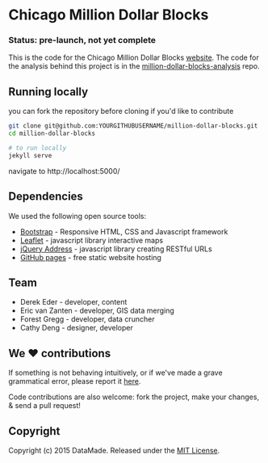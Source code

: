 # Chicago Million Dollar Blocks

### Status: pre-launch, not yet complete

This is the code for the Chicago Million Dollar Blocks [website](http://chicagosmilliondollarblocks.com/). The code for the analysis behind this project is in the [million-dollar-blocks-analysis](https://github.com/datamade/million-dollar-blocks-analysis) repo.

## Running locally
you can fork the repository before cloning if you'd like to contribute

``` bash
git clone git@github.com:YOURGITHUBUSERNAME/million-dollar-blocks.git
cd million-dollar-blocks

# to run locally
jekyll serve
```

navigate to http://localhost:5000/

## Dependencies
We used the following open source tools:

* [Bootstrap](http://getbootstrap.com/) - Responsive HTML, CSS and Javascript framework
* [Leaflet](http://leafletjs.com/) - javascript library interactive maps
* [jQuery Address](https://github.com/asual/jquery-address) - javascript library creating RESTful URLs
* [GitHub pages](https://pages.github.com/) - free static website hosting

## Team

* Derek Eder - developer, content
* Eric van Zanten - developer, GIS data merging
* Forest Gregg - developer, data cruncher
* Cathy Deng - designer, developer

## We :heart: contributions

If something is not behaving intuitively, or if we've made a grave grammatical error, please report it [here](https://github.com/datamade/million-dollar-blocks/issues).

Code contributions are also welcome: fork the project, make your changes, & send a pull request!

## Copyright

Copyright (c) 2015 DataMade. Released under the [MIT License](https://github.com/datamade/million-dollar-blocks/blob/master/LICENSE).
